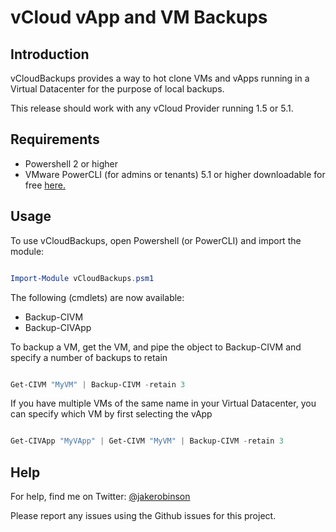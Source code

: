 # vCloud vApp and VM Backups

## Introduction

vCloudBackups provides a way to hot clone VMs and vApps running in a Virtual Datacenter for the purpose of local backups. 

This release should work with any vCloud Provider running 1.5 or 5.1.

## Requirements

* Powershell 2 or higher
* VMware PowerCLI (for admins or tenants) 5.1 or higher downloadable for free [here.](http://vmware.com/go/powercli)

## Usage

To use vCloudBackups, open Powershell (or PowerCLI) and import the module:

```Powershell

Import-Module vCloudBackups.psm1

```

The following (cmdlets) are now available:

* Backup-CIVM
* Backup-CIVApp

To backup a VM, get the VM, and pipe the object to Backup-CIVM and specify a number of backups to retain

```Powershell

Get-CIVM "MyVM" | Backup-CIVM -retain 3

```

If you have multiple VMs of the same name in your Virtual Datacenter, you can specify which VM by first selecting the vApp

```Powershell

Get-CIVApp "MyVApp" | Get-CIVM "MyVM" | Backup-CIVM -retain 3

```

## Help

For help, find me on Twitter: [@jakerobinson](http://twitter.com/jakerobinson)

Please report any issues using the Github issues for this project.




